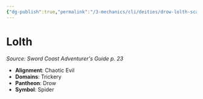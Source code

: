 ```yaml
---
{"dg-publish":true,"permalink":"/3-mechanics/cli/deities/drow-lolth-scag/","tags":["ttrpg-cli/compendium/src/5e/scag","ttrpg-cli/deity/drow","ttrpg-cli/domain/trickery"],"noteIcon":""}
---
```


# Lolth
*Source: Sword Coast Adventurer's Guide p. 23* 

- **Alignment**: Chaotic Evil
- **Domains**: Trickery
- **Pantheon**: Drow
- **Symbol**: Spider